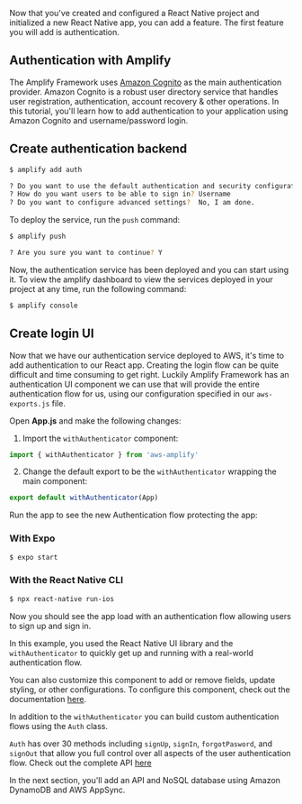 Now that you've created and configured a React Native project and initialized a new React Native app, you can add a feature. The first feature you will add is authentication.

## Authentication with Amplify

The Amplify Framework uses [Amazon Cognito](https://aws.amazon.com/cognito/) as the main authentication provider. Amazon Cognito is a robust user directory service that handles user registration, authentication, account recovery & other operations. In this tutorial, you'll learn how to add authentication to your application using Amazon Cognito and username/password login.

## Create authentication backend

```sh
$ amplify add auth

? Do you want to use the default authentication and security configuration? Default configuration
? How do you want users to be able to sign in? Username
? Do you want to configure advanced settings?  No, I am done.
```

To deploy the service, run the `push` command:

```sh
$ amplify push

? Are you sure you want to continue? Y
```

Now, the authentication service has been deployed and you can start using it. To view the amplify dashboard to view the services deployed in your project at any time, run the following command:

```sh
$ amplify console
```

## Create login UI

Now that we have our authentication service deployed to AWS, it's time to add authentication to our React app. Creating the login flow can be quite difficult and time consuming to get right. Luckily Amplify Framework has an authentication UI component we can use that will provide the entire authentication flow for us, using our configuration specified in our `aws-exports.js` file.

Open __App.js__ and make the following changes:

1. Import the `withAuthenticator` component:

```javascript
import { withAuthenticator } from 'aws-amplify'
```

2. Change the default export to be the `withAuthenticator` wrapping the main component:

```javascript
export default withAuthenticator(App)
```

Run the app to see the new Authentication flow protecting the app:

### With Expo

```sh
$ expo start
```

### With the React Native CLI

```sh
$ npx react-native run-ios
```

Now you should see the app load with an authentication flow allowing users to sign up and sign in.

In this example, you used the React Native UI library and the `withAuthenticator` to quickly get up and running with a real-world authentication flow.

You can also customize this component to add or remove fields, update styling, or other configurations. To configure this component, check out the documentation [here]().

In addition to the `withAuthenticator` you can build custom authentication flows using the `Auth` class.

`Auth` has over 30 methods including `signUp`, `signIn`, `forgotPasword`, and `signOut` that allow you full control over all aspects of the user authentication flow. Check out the complete API [here](https://aws-amplify.github.io/amplify-js/api/classes/authclass.html)

In the next section, you'll add an API and NoSQL database using Amazon DynamoDB and AWS AppSync.